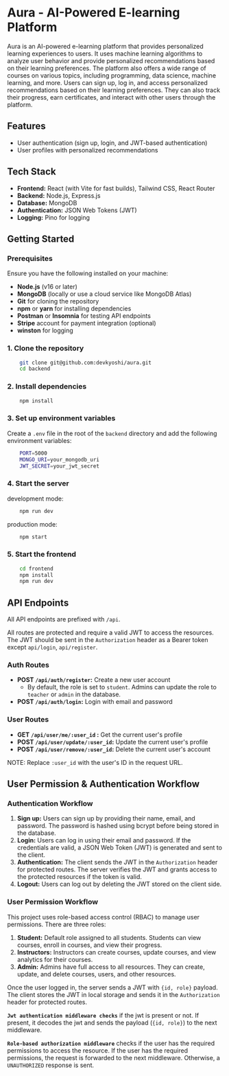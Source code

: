 # Aura - AI-Powered E-learning Platform

Aura is an AI-powered e-learning platform that provides personalized learning experiences to users. It uses machine learning algorithms to analyze user behavior and provide personalized recommendations based on their learning preferences. The platform also offers a wide range of courses on various topics, including programming, data science, machine learning, and more. Users can sign up, log in, and access personalized recommendations based on their learning preferences. They can also track their progress, earn certificates, and interact with other users through the platform.


## Features
- User authentication (sign up, login, and JWT-based authentication)
- User profiles with personalized recommendations


## Tech Stack
- **Frontend:** React (with Vite for fast builds), Tailwind CSS, React Router
- **Backend:** Node.js, Express.js
- **Database:** MongoDB
- **Authentication:** JSON Web Tokens (JWT)
- **Logging:** Pino for logging

## Getting Started

### Prerequisites
Ensure you have the following installed on your machine:

- **Node.js** (v16 or later)
- **MongoDB** (locally or use a cloud service like MongoDB Atlas)
- **Git** for cloning the repository
- **npm** or **yarn** for installing dependencies
- **Postman** or **Insomnia** for testing API endpoints
- **Stripe** account for payment integration (optional)
- **winston** for logging

### 1. Clone the repository

```bash
    git clone git@github.com:devkyoshi/aura.git
    cd backend
```


### 2. Install dependencies

```bash
    npm install
```

### 3. Set up environment variables

Create a `.env` file in the root of the `backend` directory and add the following environment variables:

```bash
    PORT=5000
    MONGO_URI=your_mongodb_uri
    JWT_SECRET=your_jwt_secret
```

### 4. Start the server

development mode:

```bash
    npm run dev
```

production mode:
```bash
    npm start
```

### 5. Start the frontend

```bash
    cd frontend
    npm install
    npm run dev
```

## API Endpoints

All API endpoints are prefixed with `/api`.

All routes are protected and require a valid JWT to access the resources. The JWT should be sent in the `Authorization` header as a Bearer token except `api/login`, `api/register`.

### Auth Routes

- **POST `/api/auth/register`:** Create a new user account 
  - By default, the role is set to `student`. Admins can update the role to `teacher` or `admin` in the database.
- **POST `/api/auth/login`:** Login with email and password

### User Routes

- **GET `/api/user/me/:user_id` :** Get the current user's profile
- **POST `/api/user/update/:user_id`:** Update the current user's profile
- **POST `/api/user/remove/:user_id`:** Delete the current user's account

NOTE: Replace `:user_id` with the user's ID in the request URL.


## User Permission & Authentication Workflow

### Authentication Workflow

1. **Sign up:** Users can sign up by providing their name, email, and password. The password is hashed using bcrypt before being stored in the database.
2. **Login:** Users can log in using their email and password. If the credentials are valid, a JSON Web Token (JWT) is generated and sent to the client.
3. **Authentication:** The client sends the JWT in the `Authorization` header for protected routes. The server verifies the JWT and grants access to the protected resources if the token is valid.
4. **Logout:** Users can log out by deleting the JWT stored on the client side.

### User Permission Workflow

This project uses role-based access control (RBAC) to manage user permissions. There are three roles:
1. **Student:** Default role assigned to all students. Students can view courses, enroll in courses, and view their progress.
2. **Instructors:** Instructors can create courses, update courses, and view analytics for their courses.
3. **Admin:** Admins have full access to all resources. They can create, update, and delete courses, users, and other resources.

Once the user logged in, the server sends a JWT with `{id, role}` payload. The client stores the JWT in local storage and sends it in the `Authorization` header for protected routes.

**`Jwt authentication middleware checks`** if the jwt is present or not. If present, it decodes the jwt and sends the payload (`{id, role}`)  to the next middleware.

**`Role-based authorization middleware`** checks if the user has the required permissions to access the resource. If the user has the required permissions, the request is forwarded to the next middleware. Otherwise, a `UNAUTHORIZED` response is sent.



